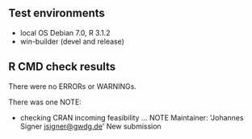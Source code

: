 ## Test environments
* local OS Debian 7.0, R 3.1.2 
* win-builder (devel and release)

## R CMD check results
There were no ERRORs or WARNINGs. 

There was one NOTE:

* checking CRAN incoming feasibility ... NOTE
Maintainer: 'Johannes Signer <jsigner@gwdg.de>'
New submission
